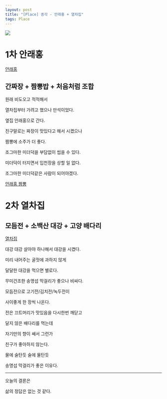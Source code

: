 ```yaml
---
layout: post
title: "[Place] 종각 - 안래홍 + 열차집"
tags: Place
---
```


![](https://cdn.pixabay.com/photo/2017/04/26/23/46/morning-2264051_1280.jpg)


# 1차 안래홍

[안래홍](https://www.google.com/maps/place/%EC%95%88%EB%9E%98%ED%99%8D/@37.5716732,126.9804138,17z/data=!3m1!4b1!4m5!3m4!1s0x357ca2e90a0628db:0x924e616cc2e9b0db!8m2!3d37.5716732!4d126.9826078?hl=ko)

## 간짜장 + 짬뽕밥 + 처음처럼 조합

원래 비도오고 적적해서 

열차집부터 가려고 했으나 만석이었다.

옆집 안래홍으로 간다.

친구말로는 짜장이 맛있다고 해서 시켰으나 

짬뽕에 소주가 더 좋다.

조그마한 미더덕을 부담없이 씹을 수 있다.

미더덕이 터지면서 입천장을 상할 일 없다.

조그마한 미더덕같은 사람이 되어야겠다.


[안래홍 짬뽕](https://www.google.com/maps/place/%EC%95%88%EB%9E%98%ED%99%8D/@37.5717208,126.9825156,3a,75y/data=!3m8!1e2!3m6!1sAF1QipM09eIdeEWPphivrlpenpknNvNsxSI6d0ZfrRI-!2e10!3e12!6shttps:%2F%2Flh5.googleusercontent.com%2Fp%2FAF1QipM09eIdeEWPphivrlpenpknNvNsxSI6d0ZfrRI-%3Dw203-h360-k-no!7i2592!8i4608!4m5!3m4!1s0x357ca2e90a0628db:0x924e616cc2e9b0db!8m2!3d37.5716732!4d126.9826078?hl=ko)

# 2차 열차집

## 모듬전 + 소백산 대강 + 고양 배다리

[열차집](https://www.google.com/maps/place/%EC%97%B4%EC%B0%A8%EC%A7%91/@37.5716627,126.980574,17z/data=!3m1!4b1!4m5!3m4!1s0x357ca2e9a76e1fe1:0x5f750104f7d9ebf8!8m2!3d37.5716627!4d126.982768?hl=ko)

대강 대강 살아야 하나해서 대강을 시켰다.

미리 내어주는 굴젓에 과하지 않게 

달달한 대강을 먹으면 별로다.

무미건조한 송명섭 막걸리가 좋으나 비싸다.

모듬전으로 고기전/김치전/녹두전이 

사이좋게 한 장씩 나온다.

전은 끄트머리가 맛있음을 다시한번 깨닫고

달지 않은 배다리를 먹는데 

자기만의 향이 쌔서 그런가

친구가 좋아하지 않는다.

물에 술탄듯 술에 물탄듯 

송명섭 막걸리가 좋은 이유다.

---

오늘의 결론은

삶의 정답은 없는 것 같다.
